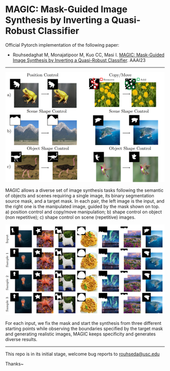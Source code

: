 # MAGIC: Mask-Guided Image Synthesis by Inverting a Quasi-Robust Classifier

Official Pytorch implementation of the following paper:

+ Rouhsedaghat M, Monajatipoor M, Kuo CC, Masi I. [MAGIC: Mask-Guided Image Synthesis by Inverting a Quasi-Robust Classifier](https://arxiv.org/abs/2209.11549). AAAI23

___

<p align="center">
  <img src="1.png" width="680" >
</p>

MAGIC allows a diverse set of image synthesis tasks following the semantic of objects and scenes requiring a single image, its binary segmentation source mask, and
a target mask. In each pair, the left image is the input, and the right one is the manipulated image, guided by the mask shown on top. a) position control and copy/move manipulation; b) shape control on object (non repetitive); c) shape control on  scene (repetitive) images.

<p align="center">
  <img src="2.png" width="950" >
</p>

For each input, we fix the mask and start the synthesis from three different starting points while observing the boundaries specified by the target mask and generating realistic images, MAGIC keeps specificity and generates diverse results.
___

This repo is in its initial stage, welcome bug reports to rouhseda@usc.edu

Thanks~
